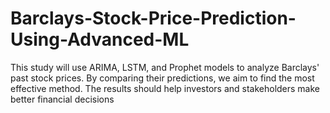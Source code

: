# Barclays-Stock-Price-Prediction-Using-Advanced-ML
This study will use ARIMA, LSTM, and Prophet models to analyze Barclays' past stock prices. By comparing their predictions, we aim to find the most effective method. The results should help investors and stakeholders make better financial decisions
